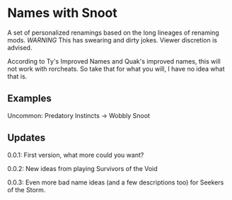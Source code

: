 
# Names with Snoot

A set of personalized renamings based on the long lineages of renaming mods.
*WARNING* This has swearing and dirty jokes. Viewer discretion is advised.

According to Ty's Improved Names and Quak's improved names, this will not work
with rorcheats. So take that for what you will, I have no idea what that is.

## Examples

Uncommon:
Predatory Instincts -> Wobbly Snoot

## Updates

0.0.1: First version, what more could you want?

0.0.2: New ideas from playing Survivors of the Void

0.0.3: Even more bad name ideas (and a few descriptions too) for Seekers of the Storm.
